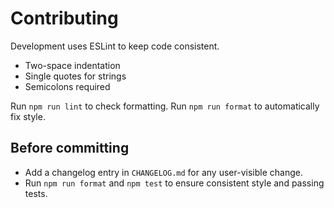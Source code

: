 # Contributing

Development uses ESLint to keep code consistent.

- Two-space indentation
- Single quotes for strings
- Semicolons required

Run `npm run lint` to check formatting. Run `npm run format` to automatically fix style.


## Before committing

- Add a changelog entry in `CHANGELOG.md` for any user-visible change.
- Run `npm run format` and `npm test` to ensure consistent style and passing tests.
